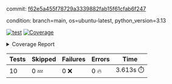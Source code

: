 commit: [f62e5a455f78729a3339882fab15f61cfab6f247](https://github.com/rcmdnk/hydra-utils/tree/f62e5a455f78729a3339882fab15f61cfab6f247)

condition: branch=main, os=ubuntu-latest, python_version=3.13

[![test](https://github.com/rcmdnk/hydra-utils/actions/workflows/test.yml/badge.svg)](https://github.com/rcmdnk/hydra-utils/actions/runs/16280138475)
<a href="https://github.com/rcmdnk/hydra-utils/blob/f62e5a455f78729a3339882fab15f61cfab6f247/README.md"><img alt="Coverage" src="https://img.shields.io/badge/Coverage-72%25-yellow.svg" /></a><details><summary>Coverage Report </summary><table><tr><th>File</th><th>Stmts</th><th>Miss</th><th>Cover</th><th>Missing</th></tr><tbody><tr><td colspan="5"><b>src/hydra_utils</b></td></tr><tr><td>&nbsp; &nbsp;<a href="https://github.com/rcmdnk/hydra-utils/blob/f62e5a455f78729a3339882fab15f61cfab6f247/src/hydra_utils/utils.py">utils.py</a></td><td>184</td><td>54</td><td>71%</td><td><a href="https://github.com/rcmdnk/hydra-utils/blob/f62e5a455f78729a3339882fab15f61cfab6f247/src/hydra_utils/utils.py#L12">12</a>, <a href="https://github.com/rcmdnk/hydra-utils/blob/f62e5a455f78729a3339882fab15f61cfab6f247/src/hydra_utils/utils.py#L20-L25">20&ndash;25</a>, <a href="https://github.com/rcmdnk/hydra-utils/blob/f62e5a455f78729a3339882fab15f61cfab6f247/src/hydra_utils/utils.py#L76-L78">76&ndash;78</a>, <a href="https://github.com/rcmdnk/hydra-utils/blob/f62e5a455f78729a3339882fab15f61cfab6f247/src/hydra_utils/utils.py#L84-L85">84&ndash;85</a>, <a href="https://github.com/rcmdnk/hydra-utils/blob/f62e5a455f78729a3339882fab15f61cfab6f247/src/hydra_utils/utils.py#L107">107</a>, <a href="https://github.com/rcmdnk/hydra-utils/blob/f62e5a455f78729a3339882fab15f61cfab6f247/src/hydra_utils/utils.py#L109">109</a>, <a href="https://github.com/rcmdnk/hydra-utils/blob/f62e5a455f78729a3339882fab15f61cfab6f247/src/hydra_utils/utils.py#L133">133</a>, <a href="https://github.com/rcmdnk/hydra-utils/blob/f62e5a455f78729a3339882fab15f61cfab6f247/src/hydra_utils/utils.py#L136-L137">136&ndash;137</a>, <a href="https://github.com/rcmdnk/hydra-utils/blob/f62e5a455f78729a3339882fab15f61cfab6f247/src/hydra_utils/utils.py#L154-L157">154&ndash;157</a>, <a href="https://github.com/rcmdnk/hydra-utils/blob/f62e5a455f78729a3339882fab15f61cfab6f247/src/hydra_utils/utils.py#L159-L160">159&ndash;160</a>, <a href="https://github.com/rcmdnk/hydra-utils/blob/f62e5a455f78729a3339882fab15f61cfab6f247/src/hydra_utils/utils.py#L175-L177">175&ndash;177</a>, <a href="https://github.com/rcmdnk/hydra-utils/blob/f62e5a455f78729a3339882fab15f61cfab6f247/src/hydra_utils/utils.py#L182-L184">182&ndash;184</a>, <a href="https://github.com/rcmdnk/hydra-utils/blob/f62e5a455f78729a3339882fab15f61cfab6f247/src/hydra_utils/utils.py#L197-L200">197&ndash;200</a>, <a href="https://github.com/rcmdnk/hydra-utils/blob/f62e5a455f78729a3339882fab15f61cfab6f247/src/hydra_utils/utils.py#L211-L214">211&ndash;214</a>, <a href="https://github.com/rcmdnk/hydra-utils/blob/f62e5a455f78729a3339882fab15f61cfab6f247/src/hydra_utils/utils.py#L216">216</a>, <a href="https://github.com/rcmdnk/hydra-utils/blob/f62e5a455f78729a3339882fab15f61cfab6f247/src/hydra_utils/utils.py#L241-L253">241&ndash;253</a>, <a href="https://github.com/rcmdnk/hydra-utils/blob/f62e5a455f78729a3339882fab15f61cfab6f247/src/hydra_utils/utils.py#L272">272</a>, <a href="https://github.com/rcmdnk/hydra-utils/blob/f62e5a455f78729a3339882fab15f61cfab6f247/src/hydra_utils/utils.py#L279">279</a>, <a href="https://github.com/rcmdnk/hydra-utils/blob/f62e5a455f78729a3339882fab15f61cfab6f247/src/hydra_utils/utils.py#L304">304</a>, <a href="https://github.com/rcmdnk/hydra-utils/blob/f62e5a455f78729a3339882fab15f61cfab6f247/src/hydra_utils/utils.py#L307-L310">307&ndash;310</a>, <a href="https://github.com/rcmdnk/hydra-utils/blob/f62e5a455f78729a3339882fab15f61cfab6f247/src/hydra_utils/utils.py#L314">314</a></td></tr><tr><td><b>TOTAL</b></td><td><b>195</b></td><td><b>54</b></td><td><b>72%</b></td><td>&nbsp;</td></tr></tbody></table></details>

| Tests | Skipped | Failures | Errors | Time |
| ----- | ------- | -------- | -------- | ------------------ |
| 10 | 0 :zzz: | 0 :x: | 0 :fire: | 3.613s :stopwatch: |


